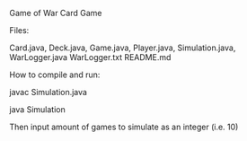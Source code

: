 Game of War Card Game

Files:

   Card.java, 
   Deck.java, 
   Game.java, 
   Player.java, 
   Simulation.java, 
   WarLogger.java
   WarLogger.txt
   README.md 

How to compile and run:

   javac Simulation.java

   java Simulation

   Then input amount of games to simulate as an integer (i.e. 10)